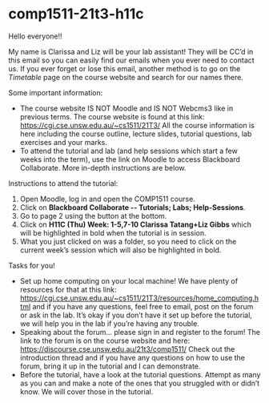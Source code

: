 # comp1511-21t3-h11c

Hello everyone!!

My name is Clarissa and Liz will be your lab assistant! They will be CC’d
in this email so you can easily find our emails when you ever need to contact 
us. If you ever forget or lose this email, another method is to go on the 
*Timetable* page on the course website and search for our names there.

Some important information:

* The course website IS NOT Moodle and IS NOT Webcms3 like in previous terms. 
The course website is found at this link: https://cgi.cse.unsw.edu.au/~cs1511/21T3/ 
All the course information is here including the course outline, lecture slides, 
tutorial questions, lab exercises and your marks.
* To attend the tutorial and lab (and help sessions which start a few weeks into 
the term), use the link on Moodle to access Blackboard Collaborate. More in-depth 
instructions are below.

Instructions to attend the tutorial:

1. Open Moodle, log in and open the COMP1511 course.
2. Click on **Blackboard Collaborate -- Tutorials; Labs; Help-Sessions**.
3. Go to page 2 using the button at the bottom.
4. Click on **H11C (Thu) Week: 1-5,7-10 Clarissa Tatang+Liz Gibbs** which will be 
highlighted in bold when the tutorial is in session.
5. What you just clicked on was a folder, so you need to click on the current week’s 
session which will also be highlighted in bold.

Tasks for you!

* Set up home computing on your local machine! We have plenty of resources for that 
at this link: https://cgi.cse.unsw.edu.au/~cs1511/21T3/resources/home_computing.html 
and if you have any questions, feel free to email, post on the forum or ask in the lab. 
It’s okay if you don’t have it set up before the tutorial, we will help you in the lab 
if you’re having any trouble.
* Speaking about the forum... please sign in and register to the forum! The link to the 
forum is on the course website and here: https://discourse.cse.unsw.edu.au/21t3/comp1511/ 
Check out the introduction thread and if you have any questions on how to use the forum, 
bring it up in the tutorial and I can demonstrate.
* Before the tutorial, have a look at the tutorial questions. Attempt as many as you can 
and make a note of the ones that you struggled with or didn’t know. We will cover those 
in the tutorial.
